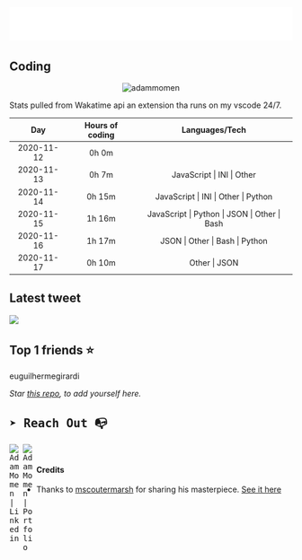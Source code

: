 
![test image size](/assets/welcome_message.gif)

## Coding

<p align="center"><img src="https://komarev.com/ghpvc/?username=adammomen" alt="adammomen" /> </p>

Stats pulled from Wakatime api an extension tha runs on my vscode 24/7.

|Day|Hours of coding|Languages/Tech|
|:-:|:-:|:-:|
|2020-11-12|0h 0m||
|2020-11-13|0h 7m|JavaScript &#124; INI &#124; Other|
|2020-11-14|0h 15m|JavaScript &#124; INI &#124; Other &#124; Python|
|2020-11-15|1h 16m|JavaScript &#124; Python &#124; JSON &#124; Other &#124; Bash|
|2020-11-16|1h 17m|JSON &#124; Other &#124; Bash &#124; Python|
|2020-11-17|0h 10m|Other &#124; JSON|

## Latest tweet
[<img src="<tweet-image-url>" width="400">](https://twitter.com/adammomen8/status/1316739109638090754)

## Top 1 friends ⭐️
euguilhermegirardi

*Star [this repo](https://github.com/AdamMomen/AdamMomen), to add yourself here.*


<samp>

## ➤ Reach Out :mailbox_with_no_mail:

>
  <a href="https://www.linkedin.com/in/adam-momen-99596275/">
     <img align="left" alt="Adam Momen | Linkedin" width="24px" src="./assets/Linkedin.svg" />
   </a>

   <a href="https://adammomen.com/">
     <img align="left" alt="Adam Momen | Portfolio" width="24px" src="./assets/web.svg" />
   </a>

</samp>

<br>

#### Credits
* Thanks to [mscoutermarsh](https://github.com/mscoutermarsh) for sharing his masterpiece. [See it here](https://github.com/mscoutermarsh/mscoutermarsh)
